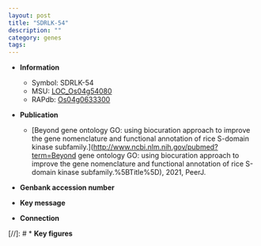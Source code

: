 ```yaml
---
layout: post
title: "SDRLK-54"
description: ""
category: genes
tags: 
---
```


* **Information**  
    + Symbol: SDRLK-54  
    + MSU: [LOC_Os04g54080](http://rice.uga.edu/cgi-bin/ORF_infopage.cgi?orf=LOC_Os04g54080)  
    + RAPdb: [Os04g0633300](http://rapdb.dna.affrc.go.jp/viewer/gbrowse_details/irgsp1?name=Os04g0633300)  

* **Publication**  
    + [Beyond gene ontology GO: using biocuration approach to improve the gene nomenclature and functional annotation of rice S-domain kinase subfamily.](http://www.ncbi.nlm.nih.gov/pubmed?term=Beyond gene ontology GO: using biocuration approach to improve the gene nomenclature and functional annotation of rice S-domain kinase subfamily.%5BTitle%5D), 2021, PeerJ.

* **Genbank accession number**  

* **Key message**  

* **Connection**  

[//]: # * **Key figures**  


